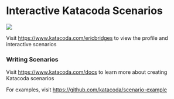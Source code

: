 # Interactive Katacoda Scenarios

[![](http://shields.katacoda.com/katacoda/ericbridges/count.svg)](https://www.katacoda.com/ericbridges "Get your profile on Katacoda.com")

Visit https://www.katacoda.com/ericbridges to view the profile and interactive scenarios

### Writing Scenarios
Visit https://www.katacoda.com/docs to learn more about creating Katacoda scenarios

For examples, visit https://github.com/katacoda/scenario-example
